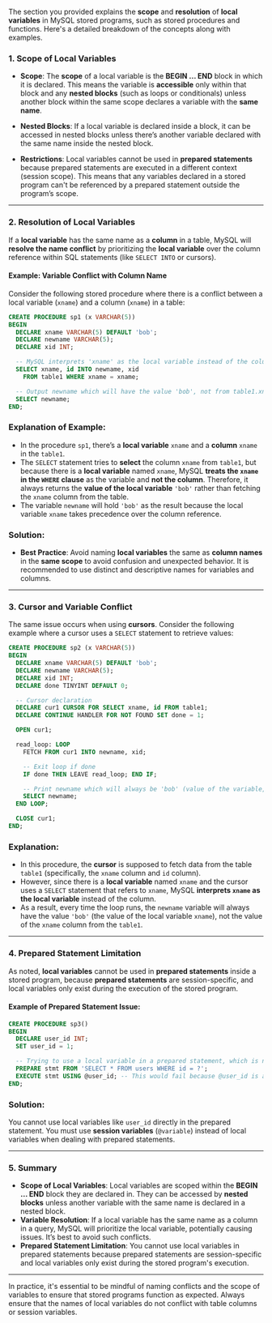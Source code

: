 The section you provided explains the **scope** and **resolution** of **local variables** in MySQL stored programs, such as stored procedures and functions. Here's a detailed breakdown of the concepts along with examples.

### 1. **Scope of Local Variables**
- **Scope**: The **scope** of a local variable is the **BEGIN ... END** block in which it is declared. This means the variable is **accessible** only within that block and any **nested blocks** (such as loops or conditionals) unless another block within the same scope declares a variable with the **same name**.
  
- **Nested Blocks**: If a local variable is declared inside a block, it can be accessed in nested blocks unless there’s another variable declared with the same name inside the nested block.

- **Restrictions**: Local variables cannot be used in **prepared statements** because prepared statements are executed in a different context (session scope). This means that any variables declared in a stored program can't be referenced by a prepared statement outside the program’s scope.

---

### 2. **Resolution of Local Variables**
If a **local variable** has the same name as a **column** in a table, MySQL will **resolve the name conflict** by prioritizing the **local variable** over the column reference within SQL statements (like `SELECT INTO` or cursors).

#### Example: Variable Conflict with Column Name
Consider the following stored procedure where there is a conflict between a local variable (`xname`) and a column (`xname`) in a table:

```sql
CREATE PROCEDURE sp1 (x VARCHAR(5))
BEGIN
  DECLARE xname VARCHAR(5) DEFAULT 'bob';
  DECLARE newname VARCHAR(5);
  DECLARE xid INT;

  -- MySQL interprets 'xname' as the local variable instead of the column
  SELECT xname, id INTO newname, xid
    FROM table1 WHERE xname = xname;

  -- Output newname which will have the value 'bob', not from table1.xname
  SELECT newname;
END;
```

### Explanation of Example:
- In the procedure `sp1`, there’s a **local variable** `xname` and a **column** `xname` in the `table1`.
- The `SELECT` statement tries to **select** the column `xname` from `table1`, but because there is a **local variable** named `xname`, MySQL **treats the `xname` in the `WHERE` clause** as the variable and **not the column**. Therefore, it always returns the **value of the local variable** `'bob'` rather than fetching the `xname` column from the table.
- The variable `newname` will hold `'bob'` as the result because the local variable `xname` takes precedence over the column reference.

### Solution:
- **Best Practice**: Avoid naming **local variables** the same as **column names** in the **same scope** to avoid confusion and unexpected behavior. It is recommended to use distinct and descriptive names for variables and columns.

---

### 3. **Cursor and Variable Conflict**
The same issue occurs when using **cursors**. Consider the following example where a cursor uses a `SELECT` statement to retrieve values:

```sql
CREATE PROCEDURE sp2 (x VARCHAR(5))
BEGIN
  DECLARE xname VARCHAR(5) DEFAULT 'bob';
  DECLARE newname VARCHAR(5);
  DECLARE xid INT;
  DECLARE done TINYINT DEFAULT 0;

  -- Cursor declaration
  DECLARE cur1 CURSOR FOR SELECT xname, id FROM table1;
  DECLARE CONTINUE HANDLER FOR NOT FOUND SET done = 1;

  OPEN cur1;

  read_loop: LOOP
    FETCH FROM cur1 INTO newname, xid;

    -- Exit loop if done
    IF done THEN LEAVE read_loop; END IF;

    -- Print newname which will always be 'bob' (value of the variable, not column)
    SELECT newname;
  END LOOP;

  CLOSE cur1;
END;
```

### Explanation:
- In this procedure, the **cursor** is supposed to fetch data from the table `table1` (specifically, the `xname` column and `id` column).
- However, since there is a **local variable** named `xname` and the cursor uses a `SELECT` statement that refers to `xname`, MySQL **interprets `xname` as the local variable** instead of the column.
- As a result, every time the loop runs, the `newname` variable will always have the value `'bob'` (the value of the local variable `xname`), not the value of the `xname` column from the `table1`.

---

### 4. **Prepared Statement Limitation**
As noted, **local variables** cannot be used in **prepared statements** inside a stored program, because **prepared statements** are session-specific, and local variables only exist during the execution of the stored program.

#### Example of Prepared Statement Issue:
```sql
CREATE PROCEDURE sp3()
BEGIN
  DECLARE user_id INT;
  SET user_id = 1;

  -- Trying to use a local variable in a prepared statement, which is not allowed
  PREPARE stmt FROM 'SELECT * FROM users WHERE id = ?';
  EXECUTE stmt USING @user_id; -- This would fail because @user_id is a session variable, not local.
END;
```

### Solution:
You cannot use local variables like `user_id` directly in the prepared statement. You must use **session variables** (`@variable`) instead of local variables when dealing with prepared statements.

---

### 5. **Summary**
- **Scope of Local Variables**: Local variables are scoped within the **BEGIN ... END** block they are declared in. They can be accessed by **nested blocks** unless another variable with the same name is declared in a nested block.
- **Variable Resolution**: If a local variable has the same name as a column in a query, MySQL will prioritize the local variable, potentially causing issues. It’s best to avoid such conflicts.
- **Prepared Statement Limitation**: You cannot use local variables in prepared statements because prepared statements are session-specific and local variables only exist during the stored program's execution.

---

In practice, it's essential to be mindful of naming conflicts and the scope of variables to ensure that stored programs function as expected. Always ensure that the names of local variables do not conflict with table columns or session variables.
